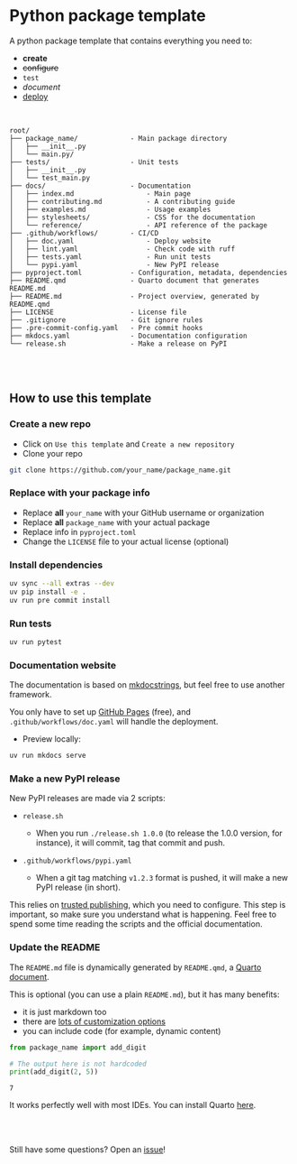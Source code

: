 # Python package template


<!-- Automatically generated, uses README.qmd to modify README.md -->

A python package template that contains everything you need to:

- **create**
- ~~configure~~
- `test`
- *document*
- <u>deploy</u>

<br>

    root/
    ├── package_name/             - Main package directory
    │   ├── __init__.py
    │   └── main.py/
    ├── tests/                    - Unit tests
    │   ├── __init__.py
    │   └── test_main.py
    ├── docs/                     - Documentation
    │   ├── index.md                  - Main page
    │   ├── contributing.md           - A contributing guide
    │   ├── examples.md               - Usage examples
    │   ├── stylesheets/              - CSS for the documentation
    │   └── reference/                - API reference of the package
    ├── .github/workflows/        - CI/CD
    │   ├── doc.yaml                  - Deploy website
    │   ├── lint.yaml                 - Check code with ruff
    │   ├── tests.yaml                - Run unit tests
    │   └── pypi.yaml                 - New PyPI release
    ├── pyproject.toml            - Configuration, metadata, dependencies
    ├── README.qmd                - Quarto document that generates README.md
    ├── README.md                 - Project overview, generated by README.qmd
    ├── LICENSE                   - License file
    ├── .gitignore                - Git ignore rules
    ├── .pre-commit-config.yaml   - Pre commit hooks
    ├── mkdocs.yaml               - Documentation configuration
    └── release.sh                - Make a release on PyPI

<br><br>

## How to use this template

### Create a new repo

- Click on `Use this template` and `Create a new repository`
- Clone your repo

``` bash
git clone https://github.com/your_name/package_name.git
```

### Replace with your package info

- Replace **all** `your_name` with your GitHub username or organization
- Replace **all** `package_name` with your actual package
- Replace info in `pyproject.toml`
- Change the `LICENSE` file to your actual license (optional)

### Install dependencies

``` bash
uv sync --all extras --dev
uv pip install -e .
uv run pre commit install
```

### Run tests

``` bash
uv run pytest
```

### Documentation website

The documentation is based on
[mkdocstrings](https://mkdocstrings.github.io/), but feel free to use
another framework.

You only have to set up [GitHub Pages](https://pages.github.com/)
(free), and `.github/workflows/doc.yaml` will handle the deployment.

- Preview locally:

``` bash
uv run mkdocs serve
```

### Make a new PyPI release

New PyPI releases are made via 2 scripts:

- `release.sh`

  - When you run `./release.sh 1.0.0` (to release the 1.0.0 version, for
    instance), it will commit, tag that commit and push.

- `.github/workflows/pypi.yaml`

  - When a git tag matching `v1.2.3` format is pushed, it will make a
    new PyPI release (in short).

This relies on [trusted
publishing](https://docs.pypi.org/trusted-publishers/), which you need
to configure. This step is important, so make sure you understand what
is happening. Feel free to spend some time reading the scripts and the
official documentation.

### Update the README

The `README.md` file is dynamically generated by `README.qmd`, a [Quarto
document](https://quarto.org/).

This is optional (you can use a plain `README.md`), but it has many
benefits:

- it is just markdown too
- there are [lots of customization
  options](https://quarto.org/docs/authoring/markdown-basics.html)
- you can include code (for example, dynamic content)

``` python
from package_name import add_digit

# The output here is not hardcoded
print(add_digit(2, 5))
```

    7

It works perfectly well with most IDEs. You can install Quarto
[here](https://quarto.org/docs/get-started/).

<br> <br>

Still have some questions? Open an
[issue](https://github.com/y-sunflower/template-python-package/issues)!
